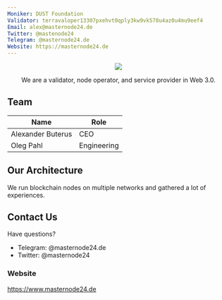 ```yaml
---
Moniker: DUST Foundation
Validator: terravaloper13307pxehvt0qply3kw9vk578u4az0u4mu9eef4
Email: alex@masternode24.de
Twitter: @mastenode24
Telegram: @masternode24.de
Website: https://masternode24.de
---
```


<p align="center">
  <img src="https://github.com/Masternode24/validator-profiles/raw/masternode24/validators/terravaloper13307pxehvt0qply3kw9vk578u4az0u4mu9eef4/logo.png">
</p>
<p align="center">
We are a validator, node operator, and service provider in Web 3.0.<br>

</p>

## Team

| Name              | Role            |
| ----------------- | --------------- |
| Alexander Buterus | CEO             |
| Oleg Pahl         | Engineering     |

## Our Architecture
We run blockchain nodes on multiple networks and gathered a lot of experiences.<br>

## Contact Us

Have questions?

- Telegram: @masternode24.de
- Twitter: @masternode24 

### Website

https://www.masternode24.de
